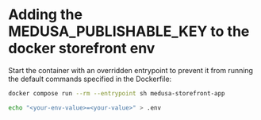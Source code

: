 # Adding the MEDUSA_PUBLISHABLE_KEY to the docker storefront env

Start the container with an overridden entrypoint to prevent it from running the default commands specified in the Dockerfile:

```bash
docker compose run --rm --entrypoint sh medusa-storefront-app
```

```bash
echo "<your-env-value>=<your-value>" > .env
```

